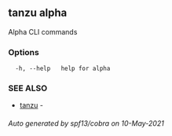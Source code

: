 ## tanzu alpha

Alpha CLI commands

### Options

```
  -h, --help   help for alpha
```

### SEE ALSO

* [tanzu](tanzu.md)     -

###### Auto generated by spf13/cobra on 10-May-2021
